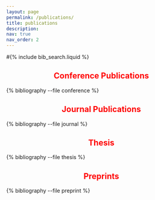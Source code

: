 ```yaml
---
layout: page
permalink: /publications/
title: publications
description:
nav: true
nav_order: 2
---
```


<!-- _pages/publications.md -->

<!-- Bibsearch Feature -->

#{% include bib_search.liquid %}

## <span style="color:red; text-align:center; display:block;">Conference Publications</span>

<div class="publications">
  {% bibliography --file conference %}
</div>

## <span style="color:red; text-align:center; display:block;">Journal Publications</span>

<div class="publications">
  {% bibliography --file journal %}
</div>

## <span style="color:red; text-align:center; display:block;">Thesis</span>

<div class="publications">
  {% bibliography --file thesis %}
</div>

## <span style="color:red; text-align:center; display:block;">Preprints</span>

<div class="publications">
  {% bibliography --file preprint %}
</div>
